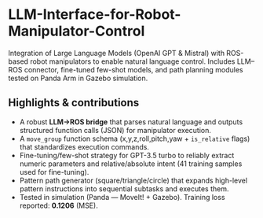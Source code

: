 # LLM-Interface-for-Robot-Manipulator-Control
Integration of Large Language Models (OpenAI GPT &amp; Mistral) with ROS-based robot manipulators to enable natural language control. Includes LLM–ROS connector, fine-tuned few-shot models, and path planning modules tested on Panda Arm in Gazebo simulation.

## Highlights & contributions

- A robust **LLM→ROS bridge** that parses natural language and outputs structured function calls (JSON) for manipulator execution.
- A `move_group` function schema (x,y,z,roll,pitch,yaw + `is_relative` flags) that standardizes execution commands.
- Fine-tuning/few-shot strategy for GPT-3.5 turbo to reliably extract numeric parameters and relative/absolute intent (41 training samples used for fine-tuning).
- Pattern path generator (square/triangle/circle) that expands high-level pattern instructions into sequential subtasks and executes them.
- Tested in simulation (Panda — MoveIt! + Gazebo). Training loss reported: **0.1206** (MSE).
